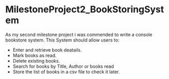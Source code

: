 # MilestoneProject2_BookStoringSystem
As my second milestone project i was commended to write a console bookstore system.
This System should allow users to:
  - Enter and retrieve book deatails.
  - Mark books as read.
  - Delete existing books.
  - Search for books by Title, Author or books read
  - Store the list of books in a csv file to check it later.
